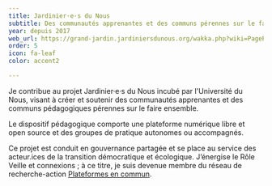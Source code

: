 ```yaml
---
title: Jardinier·e·s du Nous
subtitle: Des communautés apprenantes et des communs pérennes sur le faire ensemble
year: depuis 2017
web_url: https://grand-jardin.jardiniersdunous.org/wakka.php?wiki=PagePrincipale
order: 5
icon: fa-leaf
color: accent2

---
```

Je contribue au projet Jardinier·e·s du Nous incubé par l'Université du Nous, visant à créer et soutenir des communautés apprenantes et des communs pédagogiques pérennes sur le faire ensemble. 

Le dispositif pédagogique comporte une plateforme numérique libre et open source et des groupes de pratique autonomes ou accompagnés. 

Ce projet est conduit en gouvernance partagée et se place au service des acteur.ices de la transition démocratique et écologique. J’énergise le Rôle Veille et connexions ; à ce titre, je suis devenue membre du réseau de recherche-action [Plateformes en commun]().